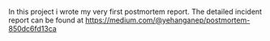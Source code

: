 In this project i wrote my very first postmortem report.
The detailed incident report can be found at https://medium.com/@yehanganep/postmortem-850dc6fd13ca